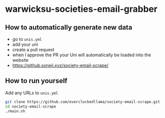 # warwicksu-societies-email-grabber


## How to automatically generate new data
 - go to `unis.yml`
 - add your uni
 - create a pull request
 - when I approve the PR your Uni will automatically be loaded into the website
 - https://github.soneji.xyz/society-email-scrape/


## How to run yourself

Add any URLs to `unis.yml`
 
```bash
git clone https://github.com/overclockedllama/society-email-scrape.git
cd society-email-scrape
./main.sh
```
